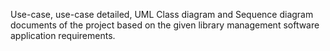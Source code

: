 Use-case, use-case detailed, UML Class diagram and Sequence diagram documents of the project based on the given library management software application requirements.

